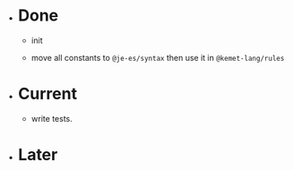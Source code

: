 - # Done

    - init

    - move all constants to `@je-es/syntax` then use it in `@kemet-lang/rules`

- # Current

    - write tests.

- # Later
